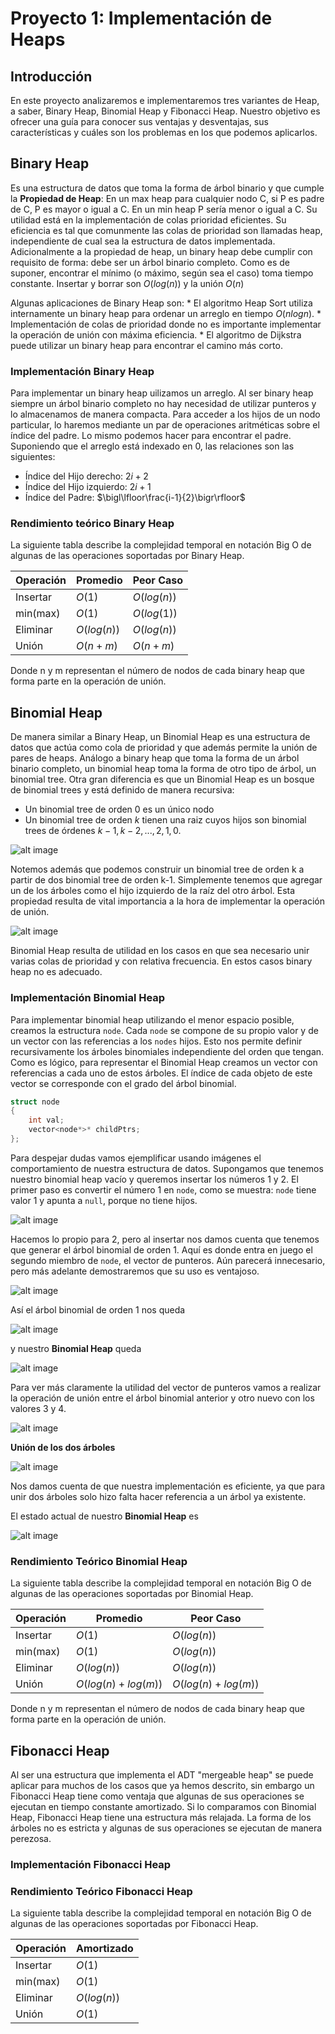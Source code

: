 # Proyecto 1: Implementación de Heaps

## Introducción

En este proyecto analizaremos e implementaremos tres variantes de Heap, a saber, Binary Heap, Binomial Heap y Fibonacci Heap. Nuestro objetivo es ofrecer una guía para conocer sus ventajas y desventajas, sus características y cuáles son los problemas en los que podemos aplicarlos.

## Binary Heap

Es una estructura de datos que toma la forma de árbol binario y que cumple la **Propiedad de Heap**: En un max heap para cualquier nodo C, si P es padre de C, P es mayor o igual a C. En un min heap P sería menor o igual a C. Su utilidad está en la implementación de colas prioridad eficientes. Su eficiencia es tal que comunmente las colas de prioridad son llamadas heap, independiente de cual sea la estructura de datos implementada. Adicionalmente a la propiedad de heap, un binary heap debe cumplir con requisito de forma: debe ser un árbol binario completo. Como es de suponer, encontrar el mínimo (o máximo, según sea el caso) toma tiempo constante. Insertar y borrar son $O(log(n))$ y la unión $O(n)$

Algunas aplicaciones de Binary Heap son:
	* El algoritmo Heap Sort utiliza internamente un binary heap para ordenar un arreglo en tiempo $O(nlogn)$.
	* Implementación de colas de prioridad donde no es importante implementar la operación de unión con máxima eficiencia. 
	* El algoritmo de Dijkstra puede utilizar un binary heap para encontrar el camino más corto.	

### Implementación Binary Heap

Para implementar un binary heap uilizamos un arreglo. Al ser binary heap siempre un árbol binario completo no hay necesidad de utilizar punteros y lo almacenamos de manera compacta. Para acceder a los hijos de un nodo particular, lo haremos mediante un par de operaciones aritméticas sobre el índice del padre. Lo mismo podemos hacer para encontrar el padre. Suponiendo que el arreglo está indexado en 0, las relaciones son las siguientes:

* Índice del Hijo derecho: $2i +2$
* Índice del Hijo izquierdo: $2i + 1$
* Índice del Padre: $\bigl\lfloor\frac{i-1}{2}\bigr\rfloor$

### Rendimiento teórico Binary Heap

La siguiente tabla describe la complejidad temporal en notación Big O de algunas de las operaciones soportadas por Binary Heap.

| Operación | Promedio | Peor Caso |
|--|--|--|
| Insertar | $O(1)$ | $O(log(n))$ |
| min(max) | $O(1)$ | $O(log(1))$ |
| Eliminar| $O(log(n))$ | $O(log(n))$ |
| Unión | $O(n+m)$ | $O(n+m)$ |

Donde n y m representan el número de nodos de cada binary heap que forma parte en la operación de unión.

## Binomial Heap

De manera similar a Binary Heap, un Binomial Heap es una estructura de datos que actúa como cola de prioridad y que además permite la unión de pares de heaps. Análogo a binary heap que toma la forma de un árbol binario completo, un binomial heap toma la forma de otro tipo de árbol, un binomial tree. Otra gran diferencia es que un Binomial Heap es un bosque de binomial trees y está definido de manera recursiva:

* Un binomial tree de orden 0 es un único nodo
* Un binomial tree de orden $k$ tienen una raiz cuyos hijos son binomial trees de órdenes $k-1, k-2, ..., 2, 1, 0$.

![alt image](500px-Binomial_Trees.svg.png "Binomial Heap") 

Notemos además que podemos construir un binomial tree de orden k a partir de dos binomial tree de orden k-1. Simplemente tenemos que agregar un de los árboles como el hijo izquierdo de la raíz del otro árbol. Esta propiedad resulta de vital importancia a la hora de implementar la operación de unión.

![alt image](200px-Binomial_heap_merge1.svg.png "Unión de dos Binomial Heap")

Binomial Heap resulta de utilidad en los casos en que sea necesario unir varias colas de prioridad y con relativa frecuencia. En estos casos binary heap no es adecuado.
### Implementación Binomial Heap

Para implementar binomial heap utilizando el menor espacio posible, creamos la estructura `node`. Cada `node` se compone de su propio valor y de un vector con las referencias a los `nodes` hijos. Esto nos permite definir recursivamente los árboles binomiales independiente del orden que tengan. Como es lógico, para representar el Binomial Heap creamos un vector con referencias a cada uno de estos árboles. El índice de cada objeto de este vector se corresponde con el grado del árbol binomial. 

```cpp
struct node
{
    int val;
    vector<node*>* childPtrs;
};
```

Para despejar dudas vamos ejemplificar usando imágenes el comportamiento de nuestra estructura de datos. Supongamos que tenemos nuestro binomial heap vacío y queremos insertar los números 1 y 2. El primer paso es convertir el número 1 en `node`, como se muestra: `node` tiene valor 1 y apunta a `null`, porque no tiene hijos.

![alt image](nodounicobinomial.svg)

Hacemos lo propio para 2, pero al insertar nos damos cuenta que tenemos que generar el árbol binomial de orden 1. Aquí es donde entra en juego el segundo miembro de `node`, el vector de punteros. Aún parecerá innecesario, pero más adelante demostraremos que su uso es ventajoso.

![alt image](nodounicobinomial2.svg)

Así el árbol binomial de orden 1 nos queda

![alt image](binomialk1_12.svg)

y nuestro **Binomial Heap** queda

![alt image](binomialheapk1_12.svg)

Para ver más claramente la utilidad del vector de punteros vamos a realizar la operación de unión entre el árbol binomial anterior y otro nuevo con los valores 3 y 4.

![alt image](binomialk1_34.svg)

**Unión de los dos árboles**

![alt image](binomialk2_1234.svg)

Nos damos cuenta de que nuestra implementación es eficiente, ya que para unir dos árboles solo hizo falta hacer referencia a un árbol ya existente.

El estado actual de nuestro **Binomial Heap** es

![alt image](binomialheapk2_1234.svg)

### Rendimiento Teórico Binomial Heap

La siguiente tabla describe la complejidad temporal en notación Big O de algunas de las operaciones soportadas por Binomial Heap.

| Operación | Promedio | Peor Caso |
|--|--|--|
| Insertar | $O(1)$ | $O(log(n))$ |
| min(max) | $O(1)$ | $O(log(n))$ |
| Eliminar | $O(log(n))$ | $O(log(n))$ |
| Unión | $O(log(n)+log(m))$ | $O(log(n)+log(m))$ |

Donde n y m representan el número de nodos de cada binary heap que forma parte en la operación de unión.

## Fibonacci Heap

Al ser una estructura que implementa el ADT "mergeable heap" se puede aplicar para muchos de los casos que ya hemos descrito, sin embargo un Fibonacci Heap tiene como ventaja que algunas de sus operaciones se ejecutan en tiempo constante amortizado.
Si lo comparamos con Binomial Heap, Fibonacci Heap tiene una estructura más relajada. La forma de los árboles no es estricta y algunas de sus operaciones se ejecutan de manera perezosa.

### Implementación Fibonacci Heap



### Rendimiento Teórico Fibonacci Heap

La siguiente tabla describe la complejidad temporal en notación Big O de algunas de las operaciones soportadas por Fibonacci Heap.

| Operación | Amortizado |
|--|--|
| Insertar | $O(1)$ | 
| min(max) | $O(1)$ | 
| Eliminar | $O(log(n))$ |
| Unión | $O(1)$ |


